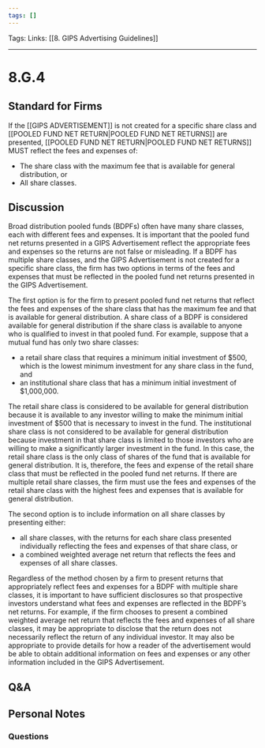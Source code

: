 ```yaml
---
tags: []
---
```

Tags:
Links: [[8. GIPS Advertising Guidelines]]
___
# 8.G.4
## Standard for Firms
If the [[GIPS ADVERTISEMENT]] is not created for a specific share class and [[POOLED FUND NET RETURN|POOLED FUND NET RETURNS]] are presented, [[POOLED FUND NET RETURN|POOLED FUND NET RETURNS]] MUST reflect the fees and expenses of:
- The share class with the maximum fee that is available for general distribution, or
- All share classes.
## Discussion
Broad distribution pooled funds (BDPFs) often have many share classes, each with different fees and expenses. It is important that the pooled fund net returns presented in a GIPS Advertisement reflect the appropriate fees and expenses so the returns are not false or misleading. If a BDPF has multiple share classes, and the GIPS Advertisement is not created for a specific share class, the firm has two options in terms of the fees and expenses that must be reflected in the pooled fund net returns presented in the GIPS Advertisement.

The first option is for the firm to present pooled fund net returns that reflect the fees and expenses of the share class that has the maximum fee and that is available for general distribution. A share class of a BDPF is considered available for general distribution if the share class is available to anyone who is qualified to invest in that pooled fund. For example, suppose that a mutual fund has only two share classes:
- a retail share class that requires a minimum initial investment of $500, which is the lowest minimum investment for any share class in the fund, and
- an institutional share class that has a minimum initial investment of $1,000,000.

The retail share class is considered to be available for general distribution because it is available to any investor willing to make the minimum initial investment of $500 that is necessary to invest in the fund. The institutional share class is not considered to be available for general distribution because investment in that share class is limited to those investors who are willing to make a significantly larger investment in the fund. In this case, the retail share class is the only class of shares of the fund that is available for general distribution. It is, therefore, the fees and expense of the retail share class that must be reflected in the pooled fund net returns. If there are multiple retail share classes, the firm must use the fees and expenses of the retail share class with the highest fees and expenses that is available for general distribution.

The second option is to include information on all share classes by presenting either:
- all share classes, with the returns for each share class presented individually reflecting the fees and expenses of that share class, or
- a combined weighted average net return that reflects the fees and expenses of all share classes.

Regardless of the method chosen by a firm to present returns that appropriately reflect fees and expenses for a BDPF with multiple share classes, it is important to have sufficient disclosures so that prospective investors understand what fees and expenses are reflected in the BDPF’s net returns. For example, if the firm chooses to present a combined weighted average net return that reflects the fees and expenses of all share classes, it may be appropriate to disclose that the return does not necessarily reflect the return of any individual investor. It may also be appropriate to provide details for how a reader of the advertisement would be able to obtain additional information on fees and expenses or any other information included in the GIPS Advertisement.
## Q&A

## Personal Notes

### Questions